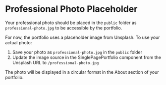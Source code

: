 # Professional Photo Placeholder

Your professional photo should be placed in the `public` folder as `professional-photo.jpg` to be accessible by the portfolio.

For now, the portfolio uses a placeholder image from Unsplash. To use your actual photo:

1. Save your photo as `professional-photo.jpg` in the `public` folder
2. Update the image source in the SinglePagePortfolio component from the Unsplash URL to `/professional-photo.jpg`

The photo will be displayed in a circular format in the About section of your portfolio.